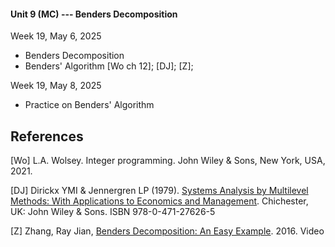 #### Unit 9 (MC) --- Benders Decomposition

Week 19, May 6, 2025

- Benders Decomposition
- Benders' Algorithm [Wo ch 12]; [DJ]; [Z];

Week 19, May 8, 2025

- Practice on Benders' Algorithm

## References

[Wo] L.A. Wolsey. Integer programming. John Wiley & Sons, New York, USA, 2021.

[DJ] Dirickx YMI & Jennergren LP (1979). [Systems Analysis by
  Multilevel Methods: With Applications to Economics and
  Management](http://pure.iiasa.ac.at/id/eprint/1017/1/XB-79-106.pdf). Chichester,
  UK: John Wiley & Sons. ISBN 978-0-471-27626-5

[Z] Zhang, Ray Jian, [Benders Decomposition: An Easy Example](https://youtu.be/vQzpydNOWDY). 2016. Video


